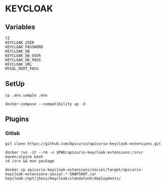 KEYCLOAK
========

Variables
---------
```
TZ 
KEYCLOAK_USER 
KEYCLOAK_PASSWORD
KEYCLOAK_DB 
KEYCLOAK_DB_USER
KEYCLOAK_DB_PASS
KEYCLOAK_URL
MYSQL_ROOT_PASS
```


SetUp
-----

```
cp .env.sample .env
```

```
docker-compose --compatibility up -d
```


Plugins
-------

### Gitlab
```
git clone https://github.com/Apicurio/apicurio-keycloak-extensions.git
```
```
docker run -it --rm -v $PWD/apicurio-keycloak-extensions:/srv/ maven:alpine bash
cd /srv && mvn package
```
```
docker cp apicurio-keycloak-extensions/social/target/apicurio-keycloak-extensions-social-*-SNAPSHOT.jar keycloak:/opt/jboss/keycloak/standalone/deployments/
```
